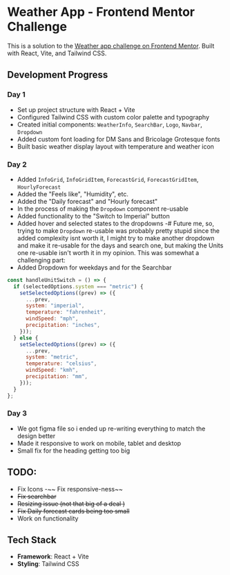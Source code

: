 # Weather App - Frontend Mentor Challenge

This is a solution to the [Weather app challenge on Frontend Mentor](https://www.frontendmentor.io/challenges/weather-app). Built with React, Vite, and Tailwind CSS.

## Development Progress

### Day 1

- Set up project structure with React + Vite
- Configured Tailwind CSS with custom color palette and typography
- Created initial components: `WeatherInfo`, `SearchBar`, `Logo`, `Navbar`, `Dropdown`
- Added custom font loading for DM Sans and Bricolage Grotesque fonts
- Built basic weather display layout with temperature and weather icon

### Day 2

- Added `InfoGrid`, `InfoGridItem`, `ForecastGrid`, `ForecastGridItem`, `HourlyForecast`
- Added the "Feels like", "Humidity", etc.
- Added the "Daily forecast" and "Hourly forecast"
- In the process of making the `Dropdown` component re-usable
- Added functionality to the "Switch to Imperial" button
- Added hover and selected states to the dropdowns
  -# Future me, so, trying to make `Dropdown` re-usable was probably pretty stupid since the added complexity isnt worth it, I might try to make another dropdown and make it re-usable for the days and search one, but making the Units one re-usable isn't worth it in my opinion.
  This was somewhat a challenging part:
- Added Dropdown for weekdays and for the Searchbar

```jsx
const handleUnitSwitch = () => {
  if (selectedOptions.system === "metric") {
    setSelectedOptions((prev) => ({
      ...prev,
      system: "imperial",
      temperature: "fahrenheit",
      windSpeed: "mph",
      precipitation: "inches",
    }));
  } else {
    setSelectedOptions((prev) => ({
      ...prev,
      system: "metric",
      temperature: "celsius",
      windSpeed: "kmh",
      precipitation: "mm",
    }));
  }
};
```

### Day 3

- We got figma file so i ended up re-writing everything to match the design better
- Made it responsive to work on mobile, tablet and desktop
- Small fix for the heading getting too big

## TODO:

- Fix Icons
  -~~ Fix responsive-ness~~
- ~~Fix searchbar~~
- ~~Resizing issue (not that big of a deal )~~
- ~~Fix Daily forecast cards being too small~~
- Work on functionality

## Tech Stack

- **Framework**: React + Vite
- **Styling**: Tailwind CSS
